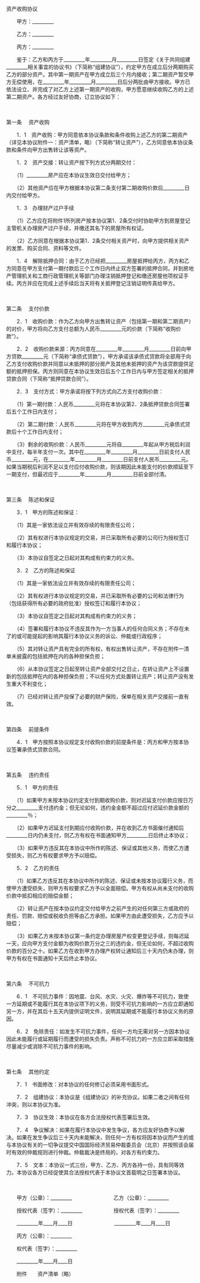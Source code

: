 



资产收购协议



 

　　甲方：_________　　

　　乙方：_________　　

　　丙方：_________　　

　　鉴于：乙方和丙方于_________年_________月_________日签定《关于共同组建_________相关事宜的协议书》（下简称“组建协议”），约定甲方在成立后分两期购买乙方的部分资产。其中第一期资产在甲方成立后三个月内接收；第二期资产暂交甲方无偿使用，在_________年_________月_________日后分两批由甲方接收。甲方已依法设立、并完成了对乙方上述第一期资产的收购，甲方愿意继续收购乙方的上述第二期资产。各方经过友好协商，订立协议如下：

　　

第一条
　资产收购

　　1．1　资产收购：甲方同意依本协议条款和条件收购上述乙方的第二期资产（详见本协议附件一：资产清单，略）（下简称“转让资产”），乙方同意依本协议条款和条件向甲方出售转让该等资产。

　　1．2　资产交接：转让资产按下列方式分两期交付：

　　（1）_________房产应在本协议生效日交付给甲方；

　　（2）其他资产应在甲方根据本协议第二条支付第二期收购价款后_________日内交付给甲方。

　　1．3　办理财产过户手续

　　（1）乙方应在将附件1所列房产按本协议第1．2条交付时协助甲方到房屋登记主管机关办理房产过户手续，并缴还其名下的房屋所有权证。

　　（2）乙方同意在根据本协议第1．2条交付相关资产时，向甲方提供相关资产的发票、购买合同、资料等文件。

　　1．4　解除抵押合同：由于乙方已经把_________房屋抵押给丙方，丙方和乙方同意在甲方支付第一期付款后三个工作日内终止双方签署的抵押合同，并到房地产管理机关和工商行政管理机关等部门办理注销抵押登记和缴还房屋他项权证手续。丙方并应在完成上述手续后当天将有关抵押登记注销证明传真给甲方。

　　

第二条
　支付价款

　　2．1　收购价款：作为乙方向甲方出售转让资产（包括第一期和第二期资产）的对价，甲方将向乙方支付总额为人民币_________元的价款（下简称“收购价款”）。

　　2．2　收购价款来源：丙方同意在_________年_________月_________日前向甲方贷款_________元（下简称“承债式贷款”），甲方承诺该承债式贷款将全部用于向乙方支付收购价款并同意以未抵押的部分房产及其他未抵押的资产为该贷款提供足额的抵押担保。丙方则同意在本协议生效日后五个工作日内与甲方签定相关的抵押贷款合同（下简称“抵押贷款合同”）。

　　2．3　支付方式：甲方承诺将按下列方式向乙方支付收购价款：

　　（1）第一期付款：人民币_________元将在本协议第2．2条抵押贷款合同签署后五个工作日内支付；

　　（2）第二期付款：人民币_________元将在甲方收到丙方_________元承债式贷款后十个工作日内支付；

　　（3）剩余的收购价款：人民币_________元将自_________年起从甲方税后利润中支付，每半年支付一次。其中在_________年_________月_________日前支付人民币_________元，在_________年_________月_________日前支付人民币_________元。如果当期税后利润不足以支付应付收购价款，则该期因此未能支付的价款顺延至下一期支付，但最迟应于_________年_________月_________日前全部付清。

　　

第三条
　陈述和保证

　　3．1　甲方的陈述和保证：

　　（1）其是一家依法设立并有效存续的有限责任公司；

　　（2）其有权进行本协议规定的交易，并已采取所有必要的公司行为授权签订和履行本协议；

　　（3）本协议自签定之日起对其构成有约束力的义务。

　　3．2　乙方的陈述和保证

　　（1）其是一家依法设立并有效存续的有限责任公司；

　　（2）其有权进行本协议规定的交易，并已采取所有必要的公司和法律行为（包括获得所有必要的政府批准）授权签订和履行本协议；

　　（3）本协议自签定之日起对其构成有约束力的义务；

　　（4）签署和履行本协议不违反其作为一方当事人的任何合同义务；不存在未了的或可能提起的影响其履行本协议义务的诉讼、仲裁或行政程序；

　　（5）其对转让资产具有完全的所有权，有权出售转让资产，不存在附件一清单未披露的包括抵押在内的各种担保负担；

　　（6）从本协议签定之日起至转让资产全部交付之日止，在转让资产上不设置新的包括抵押在内的各种担保负担；不以任何方式处置转让资产；转让资产没有发生重大不利变化；

　　（7）已经对转让资产投保了必要的财产保险，保单在相关资产交接前一直有效。

　　

第四条
　前提条件

　　4．1　甲方按照本协议规定支付收购价款的前提条件是：丙方和甲方按本协议签署承债式贷款合同。

　　

第五条
　违约责任

　　5．1　甲方的责任

　　（1）如果甲方未按本协议约定支付到期收购价款，则对迟延支付价款应按日万分之_________支付违约金；但无论如何，违约金金额不超过应付迟延价款金额的_________％；

　　（2）如果甲方迟延支付到期应付收购价款，并在收到乙方书面催付通知后_________日内仍未支付，则乙方有权在书面通知甲方_________日后终止本协议；

　　（3）如果甲方违反其在本协议中所作的陈述、保证或其他义务，而使乙方遭受损失，则乙方有权要求甲方予以赔偿。

　　5．2　乙方的责任

　　（1）如果乙方违反其在本协议中所作的陈述、保证或未按本协议履行义务，而使甲方遭受损失，则甲方有权要求乙方予以全面赔偿。甲方有权从尚未支付的收购价款中抵扣相应的赔偿金额；

　　（2）转让资产在按本协议约定交付给甲方之前产生的对任何第三方或政府的责任、罚款、赔偿或税收负担等由乙方承担。如果甲方由此遭受损失，乙方应予以赔偿；

　　（3）如果乙方未按本协议第一条约定办理房屋产权变更登记手续，则每迟延一天，应向甲方支付金额为收购价款万分之三的违约金，但无论如何，不超过收购价款的百分之十。如果乙方在收到甲方办理产权转让通知后三十天内仍未办理，则甲方有权在书面通知十天后终止本协议。

　　

第六条
　不可抗力

　　6．1　不可抗力事件：因地震、台风、水灾、火灾、爆炸等不可抗力，致使一方延期或不能履行其在本协议项下的义务，则受不可抗力影响的一方应立即通知另一方，并在其后十五天内提供证明文件，说明其延期或不能履行本协议义务的原因。

　　6．2　免除责任：如发生不可抗力事件，任何一方均无需对另一方因本协议因此未能履行或延期履行而遭受的损失负责。声称不可抗力的一方应立即采取措施尽量减少或消除不可抗力事件的影响。

　　

第七条
　其他约定

　　7．1　书面修改：对本协议的任何修订必须采用书面形式。

　　7．2　组建协议：本协议是《组建协议》的补充协议。如果二者之间有任何冲突，则以本协议为准。

　　7．3　协议生效：本协议在各方合法授权代表签署后生效。

　　7．4　争议解决：如果在履行本协议中发生争议，各方应友好协商予以解决。如果在发生争议后三十天内未能解决，则任何一方有权将因本协议而产生的或与本协议有关的一切争议提交中国国际经济贸易仲裁委员会（北京）并按照该会届时有效的仲裁规则进行仲裁。仲裁裁决是终局的，对各方有约束力。

　　7．5　文本：本协议一式三份，甲方、乙方、丙方各持一份，具有同等效力。本协议各方已经促使其合法授权代表于本协议文首载明之日签署本协议。

　　　　

　　甲方（公章）：_________　　　　　　　　乙方（公章）：_________　　

　　授权代表（签字）：_________　　　　　　授权代表（签字）：_________　　

　　_________年____月____日　　　　　　　　_________年____月____日　　

　　丙方（公章）：_________　　

　　权代表（签字）：_________　　

　　_________年____月____日　　

　　附件　　资产清单（略）